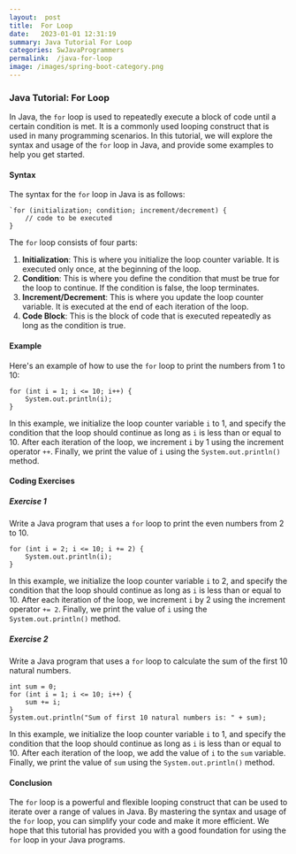 ```yaml
---
layout:  post
title:  For Loop
date:   2023-01-01 12:31:19
summary: Java Tutorial For Loop
categories: SwJavaProgrammers
permalink:  /java-for-loop
image: /images/spring-boot-category.png
---
```



### Java Tutorial: For Loop

In Java, the `for` loop is used to repeatedly execute a block of code until a certain condition is met. It is a commonly used looping construct that is used in many programming scenarios. In this tutorial, we will explore the syntax and usage of the `for` loop in Java, and provide some examples to help you get started.

#### Syntax

The syntax for the `for` loop in Java is as follows:

```
`for (initialization; condition; increment/decrement) {
    // code to be executed
}
```

The `for` loop consists of four parts:

1.  **Initialization**: This is where you initialize the loop counter variable. It is executed only once, at the beginning of the loop.
2.  **Condition**: This is where you define the condition that must be true for the loop to continue. If the condition is false, the loop terminates.
3.  **Increment/Decrement**: This is where you update the loop counter variable. It is executed at the end of each iteration of the loop.
4.  **Code Block**: This is the block of code that is executed repeatedly as long as the condition is true.

#### Example

Here's an example of how to use the `for` loop to print the numbers from 1 to 10:

```
for (int i = 1; i <= 10; i++) {
    System.out.println(i);
}
```

In this example, we initialize the loop counter variable `i` to 1, and specify the condition that the loop should continue as long as `i` is less than or equal to 10. After each iteration of the loop, we increment `i` by 1 using the increment operator `++`. Finally, we print the value of `i` using the `System.out.println()` method.

#### Coding Exercises

##### Exercise 1

Write a Java program that uses a `for` loop to print the even numbers from 2 to 10.

```
for (int i = 2; i <= 10; i += 2) {
    System.out.println(i);
}
```

In this example, we initialize the loop counter variable `i` to 2, and specify the condition that the loop should continue as long as `i` is less than or equal to 10. After each iteration of the loop, we increment `i` by 2 using the increment operator `+= 2`. Finally, we print the value of `i` using the `System.out.println()` method.

##### Exercise 2

Write a Java program that uses a `for` loop to calculate the sum of the first 10 natural numbers.

```
int sum = 0;
for (int i = 1; i <= 10; i++) {
    sum += i;
}
System.out.println("Sum of first 10 natural numbers is: " + sum);
```

In this example, we initialize the loop counter variable `i` to 1, and specify the condition that the loop should continue as long as `i` is less than or equal to 10. After each iteration of the loop, we add the value of `i` to the `sum` variable. Finally, we print the value of `sum` using the `System.out.println()` method.

#### Conclusion

The `for` loop is a powerful and flexible looping construct that can be used to iterate over a range of values in Java. By mastering the syntax and usage of the `for` loop, you can simplify your code and make it more efficient. We hope that this tutorial has provided you with a good foundation for using the `for` loop in your Java programs.